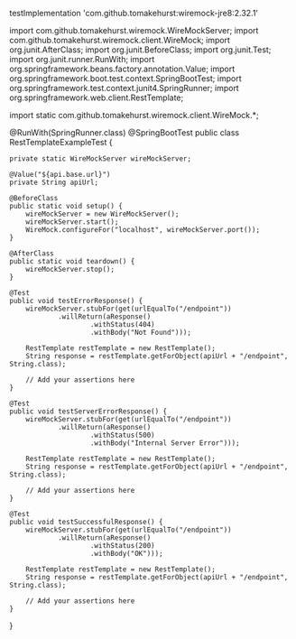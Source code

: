 testImplementation 'com.github.tomakehurst:wiremock-jre8:2.32.1'



import com.github.tomakehurst.wiremock.WireMockServer;
import com.github.tomakehurst.wiremock.client.WireMock;
import org.junit.AfterClass;
import org.junit.BeforeClass;
import org.junit.Test;
import org.junit.runner.RunWith;
import org.springframework.beans.factory.annotation.Value;
import org.springframework.boot.test.context.SpringBootTest;
import org.springframework.test.context.junit4.SpringRunner;
import org.springframework.web.client.RestTemplate;

import static com.github.tomakehurst.wiremock.client.WireMock.*;

@RunWith(SpringRunner.class)
@SpringBootTest
public class RestTemplateExampleTest {

    private static WireMockServer wireMockServer;

    @Value("${api.base.url}")
    private String apiUrl;

    @BeforeClass
    public static void setup() {
        wireMockServer = new WireMockServer();
        wireMockServer.start();
        WireMock.configureFor("localhost", wireMockServer.port());
    }

    @AfterClass
    public static void teardown() {
        wireMockServer.stop();
    }

    @Test
    public void testErrorResponse() {
        wireMockServer.stubFor(get(urlEqualTo("/endpoint"))
                .willReturn(aResponse()
                        .withStatus(404)
                        .withBody("Not Found")));

        RestTemplate restTemplate = new RestTemplate();
        String response = restTemplate.getForObject(apiUrl + "/endpoint", String.class);

        // Add your assertions here
    }

    @Test
    public void testServerErrorResponse() {
        wireMockServer.stubFor(get(urlEqualTo("/endpoint"))
                .willReturn(aResponse()
                        .withStatus(500)
                        .withBody("Internal Server Error")));

        RestTemplate restTemplate = new RestTemplate();
        String response = restTemplate.getForObject(apiUrl + "/endpoint", String.class);

        // Add your assertions here
    }

    @Test
    public void testSuccessfulResponse() {
        wireMockServer.stubFor(get(urlEqualTo("/endpoint"))
                .willReturn(aResponse()
                        .withStatus(200)
                        .withBody("OK")));

        RestTemplate restTemplate = new RestTemplate();
        String response = restTemplate.getForObject(apiUrl + "/endpoint", String.class);

        // Add your assertions here
    }
}
